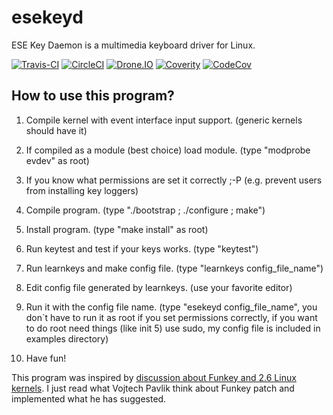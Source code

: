 esekeyd
=======

ESE Key Daemon is a multimedia keyboard driver for Linux.

[![Travis-CI](https://travis-ci.org/burghardt/esekeyd.svg?branch=master)](https://travis-ci.org/burghardt/esekeyd/)
[![CircleCI](https://circleci.com/gh/burghardt/esekeyd/tree/master.svg?style=svg)](https://circleci.com/gh/burghardt/esekeyd)
[![Drone.IO](https://drone.io/github.com/burghardt/esekeyd/status.png)](https://drone.io/github.com/burghardt/esekeyd)
[![Coverity](https://scan.coverity.com/projects/6006/badge.svg)](https://scan.coverity.com/projects/6006)
[![CodeCov](http://codecov.io/github/burghardt/esekeyd/coverage.svg?branch=master)](http://codecov.io/github/burghardt/esekeyd/)

How to use this program?
------------------------

1. Compile kernel with event interface input support.
(generic kernels should have it)

2. If compiled as a module (best choice) load module.
(type "modprobe evdev" as root)

3. If you know what permissions are set it correctly ;-P
(e.g. prevent users from installing key loggers)

4. Compile program.
(type "./bootstrap ; ./configure ; make")

5. Install program.
(type "make install" as root)

6. Run keytest and test if your keys works.
(type "keytest")

7. Run learnkeys and make config file.
(type "learnkeys config_file_name")

8. Edit config file generated by learnkeys.
(use your favorite editor)

9. Run it with the config file name.
(type "esekeyd config_file_name",
you don`t have to run it as root if you set permissions correctly,
if you want to do root need things (like init 5) use sudo,
my config file is included in examples directory)

10. Have fun!

This program was inspired by [discussion about Funkey and 2.6 Linux kernels](http://lkml.iu.edu/hypermail/linux/kernel/0309.3/1463.html). I just read what Vojtech Pavlik think about Funkey patch and implemented what he has suggested.

